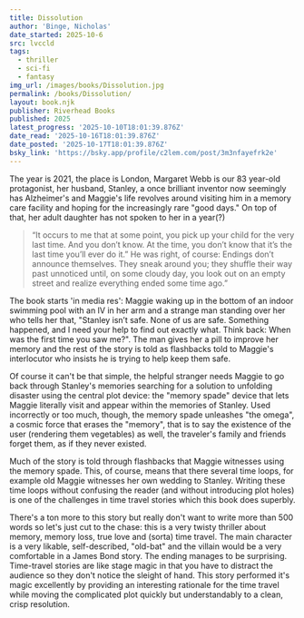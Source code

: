 ```yaml
---
title: Dissolution
author: 'Binge, Nicholas'
date_started: 2025-10-6
src: lvccld
tags:
  - thriller
  - sci-fi
  - fantasy
img_url: /images/books/Dissolution.jpg
permalink: /books/Dissolution/
layout: book.njk
publisher: Riverhead Books
published: 2025
latest_progress: '2025-10-10T18:01:39.876Z'
date_read: '2025-10-16T18:01:39.876Z'
date_posted: '2025-10-17T18:01:39.876Z'
bsky_link: 'https://bsky.app/profile/c2lem.com/post/3m3nfayefrk2e'
---
```


The year is 2021, the place is London, Margaret Webb is our 83 year-old protagonist, her husband, Stanley, a once brilliant inventor now seemingly has Alzheimer's and Maggie's life revolves around visiting him in a memory care facility and hoping for the increasingly rare "good days."  On top of that, her adult daughter has not spoken to her in a year(?)

<blockquote>
“It occurs to me that at some point, you pick up your child for the very last time. And you don’t know. At the time, you don’t know that it’s the last time you’ll ever do it.” He was right, of course: Endings don’t announce themselves. They sneak around you; they shuffle their way past unnoticed until, on some cloudy day, you look out on an empty street and realize everything ended some time ago.”
</blockquote>

The book starts 'in media res':  Maggie waking up in the bottom of an indoor swimming pool with an IV in her arm and a strange man standing over her who tells her that, "Stanley isn’t safe. None of us are safe. Something happened, and I need your help to find out exactly what. Think back: When was the first time you saw me?".  The man gives her a pill to improve her memory and the rest of the story is told as flashbacks told to Maggie's interlocutor who insists he is trying to help keep them safe.  

Of course it can't be that simple, the helpful stranger needs Maggie to go back through Stanley's memories searching for a solution to unfolding disaster using the central plot device: the "memory spade" device that lets Maggie literally visit and appear within the memories of Stanley. Used incorrectly or too much, though, the memory spade unleashes "the omega", a cosmic force that erases the "memory", that is to say the existence of the user (rendering them vegetables) as well, the traveler's family and friends forget them, as if they never existed.  

Much of the story is told through flashbacks that Maggie witnesses using the memory spade.  This, of course, means that there several time loops, for example old Maggie witnesses her own wedding to Stanley. Writing these time loops without confusing the reader (and without introducing plot holes) is one of the challenges in time travel stories which this book does superbly.

There's a ton more to this story but really don't want to write more than 500 words  so let's just cut to the chase: this is a very twisty thriller about memory, memory loss, true love and (sorta) time travel.  The main character is a very likable, self-described, "old-bat" and the villain would be a very comfortable in a James Bond story. The ending manages to be surprising.  Time-travel stories are like stage magic in that you have to distract the audience so they don't notice the sleight of hand.  This story performed it's magic excellently by providing an interesting rationale for the time travel while moving the complicated plot quickly but understandably to a clean, crisp resolution.

<!--

In addition to Margaret's story we are at intervals told Stanley's story in strictly forward chronological episodes. Starting in 1950 we are told of Stanley's escape from an abusive father to an English boy's school where is also bullied (because of his social class: dad is a miner, not minor nobility) and the eventual refuge he finds with Professor Waldmann a math teacher and memory expert who takes on special students into his "club." In the club the students learn memory techniques and also, in Stanley's case, help him with his research into memory. Following the teacher's death coincident with Stan's graduation from school, developing perfect memory becomes Stan's lifelong obsession and career.


* <span meta="1.9@2025-10-06T20:11:31.349Z"></span> “It occurs to me that at some point, you pick up your child for the very last time. And you don’t know. At the time, you don’t know that it’s the last time you’ll ever do it.” He was right, of course: Endings don’t announce themselves. They sneak around you; they shuffle their way past unnoticed until, on some cloudy day, you look out on an empty street and realize everything ended some time ago.”

* <span meta="2.4@2025-10-06T20:15:07.969Z"></span> “Recently, I’ve stopped calling, because I can’t deal with the physical pang of despair—like a wound in my chest—that stabs through me every time she turns me down.

She won’t even tell me what it is I’ve done. I think that’s the worst part. She’s just cut me out of her life like an unwanted piece of gristle.”

* <span meta="3.5@2025-10-06T20:20:38.201Z"></span> “I’m still perched over you like a bony old hawk, enraptured. I’m reminded, for a second, of that scene in The Jungle Book where the snake makes Mowgli look into his eyes just as his tail starts curling around Mowgli’s neck.”

* <span meta="18.5@2025-10-07T05:07:15.439Z"></span> “Stanley blinked. He couldn’t make such a promise. His mind was made up. He was leaving. But he looked at this old man, this outsider, this friend. And as Waldman stood before him, expectant and vulnerable, about to divulge his greatest secret, Stanley felt all his other plans and anxieties crumble away.”

* <span meta="33.3@2025-10-07T21:28:29.719Z"></span> “When Henry Lazarus caused a stir in the ’30s by marrying a woman who lived in Chinatown, that union meant Raph, and granted him everything it brought with it. Together, Raph’s parents had been an inte”

* <span meta="65.9@2025-10-10T18:01:39.876Z"></span> “I look to my right, at my husband, still lost in his own little world. Every word you just said is a lie. I am certain of it. It takes every ounce of my willpower not to leap over the table and scratch your eyes out.
			Instead, I give you a warm, understanding smile that says, I believe you. I buy the bullshit you are selling me right now. And then I take another sip of my coffee.”

-->